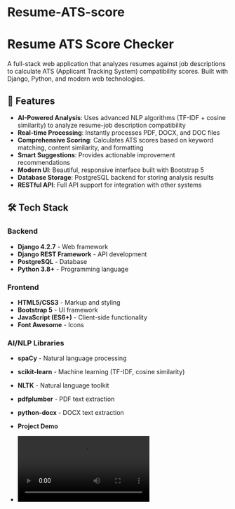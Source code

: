 # Resume-ATS-score

# Resume ATS Score Checker

A full-stack web application that analyzes resumes against job descriptions to calculate ATS (Applicant Tracking System) compatibility scores. Built with Django, Python, and modern web technologies.

## 🚀 Features

- **AI-Powered Analysis**: Uses advanced NLP algorithms (TF-IDF + cosine similarity) to analyze resume-job description compatibility
- **Real-time Processing**: Instantly processes PDF, DOCX, and DOC files
- **Comprehensive Scoring**: Calculates ATS scores based on keyword matching, content similarity, and formatting
- **Smart Suggestions**: Provides actionable improvement recommendations
- **Modern UI**: Beautiful, responsive interface built with Bootstrap 5
- **Database Storage**: PostgreSQL backend for storing analysis results
- **RESTful API**: Full API support for integration with other systems

## 🛠️ Tech Stack

### Backend
- **Django 4.2.7** - Web framework
- **Django REST Framework** - API development
- **PostgreSQL** - Database
- **Python 3.8+** - Programming language

### Frontend
- **HTML5/CSS3** - Markup and styling
- **Bootstrap 5** - UI framework
- **JavaScript (ES6+)** - Client-side functionality
- **Font Awesome** - Icons

### AI/NLP Libraries
- **spaCy** - Natural language processing
- **scikit-learn** - Machine learning (TF-IDF, cosine similarity)
- **NLTK** - Natural language toolkit
- **pdfplumber** - PDF text extraction
- **python-docx** - DOCX text extraction

- **Project Demo**
- <video src="demo.mp4" controls></video>

